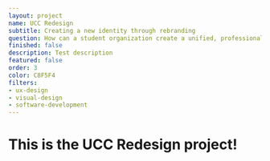 ```yaml
---
layout: project
name: UCC Redesign
subtitle: Creating a new identity through rebranding
question: How can a student organization create a unified, professional identity?
finished: false
description: Test description
featured: false
order: 3
color: C8F5F4
filters:
- ux-design
- visual-design
- software-development
---
```


<h1>This is the UCC Redesign project!</h1>